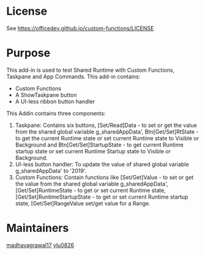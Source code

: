 # License
See https://officedev.github.io/custom-functions/LICENSE

# Purpose
This add-in is used to test Shared Runtime with Custom Functions, Taskpane and App Commands.
This add-in contains:
- Custom Functions
- A ShowTaskpane button
- A UI-less ribbon button handler

This Addin contains three components:
1. Taskpane: Contains six buttons, [Set/Read]Data - to set or get the value from the shared global variable g_sharedAppData',  Btn[Get/Set]RtState - to get the current Runtime state or set current Runtime state to Visible or Background and Btn[Get/Set]StartupState - to get current Runtime startup state or set current Runtime Startup state to Visible or Background.
2. UI-less button handler: To update the value of shared global variable g_sharedAppData' to '2019'.
3. Custom Functions: Contain functions like [Set/Get]Value - to set or get the value from the shared global variable g_sharedAppData', [Get/Set]RuntimeState - to get or set current Runtime state, [Get/Set]RuntimeStartupState - to get or set current Runtime startup state, [Get/Set]RangeValue set/get value for a Range.

# Maintainers
[madhavagrawal17](https://github.com/madhavagrawal17)
[ylu0826](https://github.com/ylu0826)
